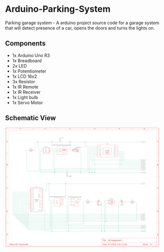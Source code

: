# Arduino-Parking-System
Parking garage system - A arduino project source code for a garage system that will detect presence of a car, opens the doors and turns the lights on.

## Components
* 1x Arduino Uno R3
* 1x  Breadboard
* 2x LED
* 1x Potentiometer
* 1x LCD 16x2
* 3x Resistor
* 1x IR Remote
* 1x IR Receiver
* 1x Light bulb
* 1x Servo Motor

## Schematic View
![Schematic View](./img/schematic-view.png)

